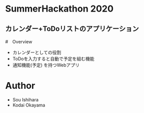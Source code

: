 # SummerHackathon 2020
## カレンダー+ToDoリストのアプリケーション

#　Overview
- カレンダーとしての役割
- ToDoを入力すると自動で予定を組む機能
- 通知機能(予定)
を持つWebアプリ

# Author
- Sou Ishihara
- Kodai Okayama

